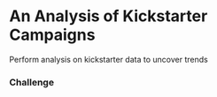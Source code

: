# An Analysis of Kickstarter Campaigns
Perform analysis on kickstarter data to uncover trends

### Challenge
